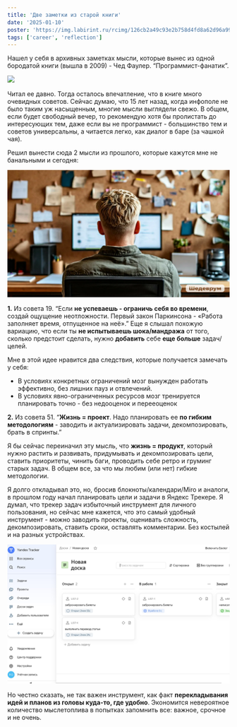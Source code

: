 ```yaml
---
title: 'Две заметки из старой книги'
date: '2025-01-10'
poster: 'https://img.labirint.ru/rcimg/126cb2a49c93e2b758d4fd8a62d96a99/960x540/comments_pic/1829/origin_0_e5c83be11541464e662fbac4e3286c95.jpg?1531984668'
tags: ['career', 'reflection']
---
```


Нашел у себя в архивных заметках мысли, которые вынес из одной бородатой книги (вышла в 2009) - Чед Фаулер. “Программист-фанатик”. 

![](https://mir-s3-cdn-cf.behance.net/project_modules/max_1200/66082267153229.5b30026f944ed.jpg)

Читал ее давно. Тогда осталось впечатление, что в книге много очевидных советов. Сейчас думаю, что 15 лет назад, когда инфополе не было таким уж насыщенным, многие мысли выглядели свежо. В общем, если будет свободный вечер, то рекомендую хотя бы пролистать до интересующих тем, даже если вы не программист - большинство тем и советов универсальны, а читается легко, как диалог в баре (за чашкой чая).

Решил вынести сюда 2 мысли из прошлого, которые кажутся мне не банальными и сегодня:

![Сгенерировано в Шедевруме](https://github.com/mmarashan/blog.pages/blob/main/images/blog/2025.01_passionate_programmer/tasks.webp?raw=true)

**1.** Из совета 19. “Если **не успеваешь - ограничь себя во времени**, создай ощущение неотложности. Первый закон Паркинсона - «Работа заполняет время, отпущенное на неё».” Еще я слышал похожую вариацию, что если ты **не испытываешь шока/мандража** от того, сколько предстоит сделать, нужно **добавить** себе **еще больше** задач/целей.

Мне в этой идее нравится два следствия, которые получается замечать у себя:

- В условиях конкретных ограничений мозг вынужден работать эффективно, без лишних пауз и отвлечений. 
-  В условиях явно-ограниченных ресурсов мозг тренируется планировать точно - без недооценок и перееоценок

**2.** Из совета 51. “**Жизнь = проект**. Надо планировать ее **по гибким методологиям** - заводить и актуализировать задачи, декомпозировать, брать в спринты.”

Я бы сейчас переиначил эту мысль, что **жизнь = продукт**, который нужно растить и развивать, придумывать и декомпозировать цели, ставить приоритеты, чинить баги, проводить себе ретро и груминг старых задач. В общем все, за что мы любим (или нет) гибкие методологии.

Я долго откладывал это, но, бросив блокноты/календари/Miro и аналоги, в прошлом году начал планировать цели и задачи в Яндекс Трекере. Я думал, что трекер задач избыточный инструмент для личного пользования, но сейчас мне кажется, что это самый удобный инструмент - можно заводить проекты, оценивать сложность, декомпозировать, ставить сроки, оставлять комментарии. Без костылей и на разных устройствах.

![](https://github.com/mmarashan/blog.pages/blob/main/images/blog/2025.01_passionate_programmer/tracker.jpg?raw=true)

Но честно сказать, не так важен инструмент, как факт **перекладывания идей и планов из головы куда-то, где удобно**. Экономится невероятное количество мыслетоплива в попытках запомнить все: важное, срочное и не очень.

